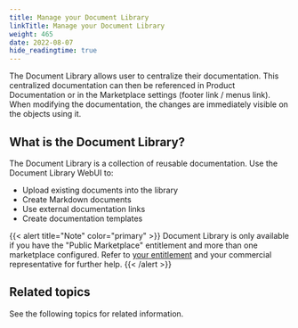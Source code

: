 ```yaml
---
title: Manage your Document Library
linkTitle: Manage your Document Library
weight: 465
date: 2022-08-07
hide_readingtime: true
---
```


The Document Library allows user to centralize their documentation. This centralized documentation can then be referenced in Product Documentation or in the Marketplace settings (footer link / menus link). When modifying the documentation, the changes are immediately visible on the objects using it.

## What is the Document Library?

The Document Library is a collection of reusable documentation. Use the Document Library WebUI to:

* Upload existing documents into the library
* Create Markdown documents
* Use external documentation links
* Create documentation templates

{{< alert title="Note" color="primary" >}}
Document Library is only available if you have the "Public Marketplace" entitlement and more than one marketplace configured. Refer to [your entitlement](https://platform.axway.com/org) and your commercial representative for further help.
{{< /alert >}}

## Related topics

See the following topics for related information.

